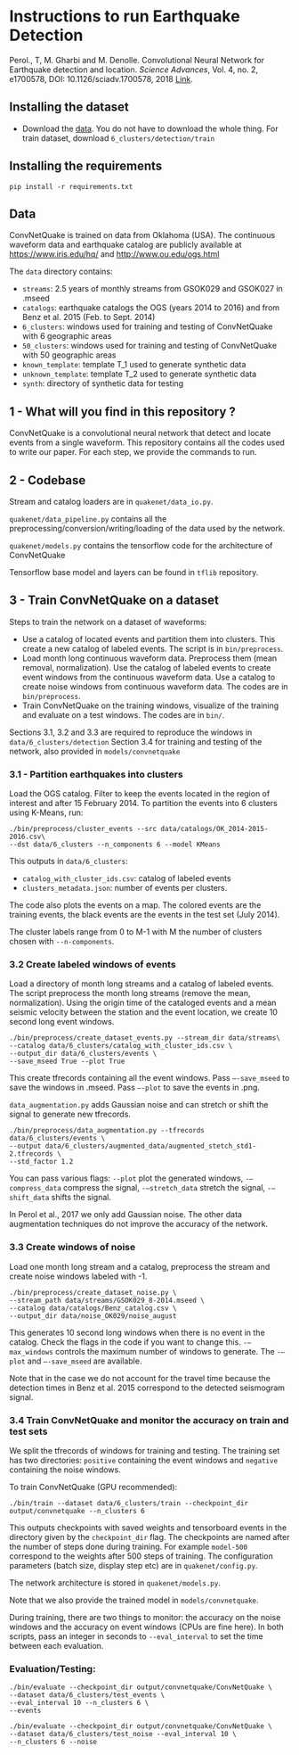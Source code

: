 # Instructions to run Earthquake Detection

Perol., T, M. Gharbi and M. Denolle. Convolutional Neural Network for Earthquake detection and location. *Science Advances*, Vol. 4, no. 2, e1700578, DOI: 10.1126/sciadv.1700578, 2018 [Link](http://advances.sciencemag.org/content/4/2/e1700578).

## Installing the dataset
* Download the [data](https://www.dropbox.com/sh/3p9rmi1bcpvnk5k/AAAV8n9VG_e0QXOpoofsSH0Ma?dl=0). You do not have to download the whole thing. For train dataset, download `6_clusters/detection/train`

## Installing the requirements
```pip install -r requirements.txt```

## Data

ConvNetQuake is trained on data from Oklahoma (USA). 
The continuous waveform data and earthquake catalog are publicly available at https://www.iris.edu/hq/ and http://www.ou.edu/ogs.html

The `data` directory contains:
* `streams`: 2.5 years of monthly streams from GSOK029 and GSOK027 in .mseed 
* `catalogs`: earthquake catalogs the OGS (years 2014 to 2016) and from Benz et al. 2015 (Feb. to Sept. 2014)
* `6_clusters`: windows used for training and testing of ConvNetQuake with 6 geographic areas
* `50_clusters`: windows used for training and testing of ConvNetQuake with 50 geographic areas
* `known_template`: template T_1 used to generate synthetic data 
* `unknown_template`: template T_2 used to generate synthetic data 
* `synth`: directory of synthetic data for testing 

## 1 - What will you find in this repository ?

ConvNetQuake is a convolutional neural network that detect and locate events from a single waveform.
This repository contains all the codes used to write our paper. 
For each step, we provide the commands to run.

2 - Codebase
--------

Stream and catalog loaders are in `quakenet/data_io.py`.

`quakenet/data_pipeline.py` contains all the
preprocessing/conversion/writing/loading of the data used by the
network.

`quakenet/models.py` contains the tensorflow code for the architecture of ConvNetQuake

Tensorflow base model and layers can be found in `tflib` repository.

## 3 - Train ConvNetQuake on a dataset

Steps to train the network on a dataset of waveforms:

- Use a catalog of located events and partition them into clusters. This create a new catalog of labeled events. The script is in `bin/preprocess`.
- Load month long continuous waveform data. Preprocess them (mean removal, normalization). Use the catalog of labeled events to create event windows from the continuous waveform data. Use a catalog to create noise windows from continuous waveform data. The codes are in `bin/preprocess`.
- Train ConvNetQuake on the training windows, visualize of the training and evaluate on a test windows. The codes are in `bin/`.

Sections 3.1, 3.2 and 3.3 are required to reproduce the windows in `data/6_clusters/detection`
Section 3.4 for training and testing of the network, also provided in `models/convnetquake`

### 3.1 - Partition earthquakes into clusters

Load the OGS catalog. 
Filter to keep the events located in the region of interest and after 15 February 2014. 
To partition the events into 6 clusters using K-Means, run:

```shell
./bin/preprocess/cluster_events --src data/catalogs/OK_2014-2015-2016.csv\
--dst data/6_clusters --n_components 6 --model KMeans
```

This outputs in `data/6_clusters`:
* `catalog_with_cluster_ids.csv`: catalog of labeled events
* `clusters_metadata.json`: number of events per clusters. 

The code also plots the events on a map. 
The colored events are the training events, the black events are the events in the test set (July 2014).

The cluster labels range from 0 to M-1 with M the number of clusters chosen with `--n-components`. 

### 3.2 Create labeled windows of events

Load a directory of month long streams and a catalog of labeled events. 
The script preprocess the month long streams (remove the mean, normalization). 
Using the origin time of the cataloged events and a mean seismic velocity between the station and the event location, we create 10 second long event windows.

```shell
./bin/preprocess/create_dataset_events.py --stream_dir data/streams\
--catalog data/6_clusters/catalog_with_cluster_ids.csv \
--output_dir data/6_clusters/events \
--save_mseed True --plot True
```

This create tfrecords containing all the event windows. 
Pass `—-save_mseed` to save the windows in .mseed. Pass `—-plot` to save the events in .png.

`data_augmentation.py` adds Gaussian noise and can stretch or shift the signal to generate new tfrecords. 

```shell
./bin/preprocess/data_augmentation.py --tfrecords data/6_clusters/events \
--output data/6_clusters/augmented_data/augmented_stetch_std1-2.tfrecords \
--std_factor 1.2
```

You can pass various flags: `--plot` plot the generated windows, `-—compress_data` compress the signal, `-—stretch_data` stretch the signal, `-—shift_data` shifts the signal. 

In Perol et al., 2017 we only add Gaussian noise. 
The other data augmentation techniques do not improve the accuracy of the network.

### 3.3 Create windows of noise

Load one month long stream and a catalog, preprocess the stream and create noise windows labeled with -1. 

```shell
./bin/preprocess/create_dataset_noise.py \
--stream_path data/streams/GSOK029_8-2014.mseed \
--catalog data/catalogs/Benz_catalog.csv \
--output_dir data/noise_OK029/noise_august
```

This generates 10 second long windows when there is no event in the catalog. 
Check the flags in the code if you want to change this. 
`-—max_windows` controls the maximum number of windows to generate. 
The `-—plot` and `—-save_mseed` are available.

Note that in the case we do not account for the travel time because the detection times in Benz et al. 2015 correspond to the detected seismogram signal.

### 3.4 Train ConvNetQuake and monitor the accuracy on train and test sets

We split the tfrecords of windows for training and testing. The training set has two directories: 
`positive` containing the event windows and `negative` containing the noise windows.

To train ConvNetQuake (GPU recommended):

```shell
./bin/train --dataset data/6_clusters/train --checkpoint_dir output/convnetquake --n_clusters 6
```

This outputs checkpoints with saved weights and tensorboard events in the directory given by the `checkpoint_dir` flag.
The checkpoints are named after the number of steps done during training. 
For example `model-500` correspond to the weights after 500 steps of training. 
The configuration parameters (batch size, display step etc) are in `quakenet/config.py`. 

The network architecture is stored in `quakenet/models.py`. 

Note that we also provide the trained model in `models/convnetquake`.

During training, there are two things to monitor: the accuracy on the noise windows and the accuracy on event windows (CPUs are fine here). 
In both scripts, pass an integer in seconds to `--eval_interval` to set the time between each evaluation.  

### Evaluation/Testing:

```shell
./bin/evaluate --checkpoint_dir output/convnetquake/ConvNetQuake \
--dataset data/6_clusters/test_events \
--eval_interval 10 --n_clusters 6 \
--events
```

```shell
./bin/evaluate --checkpoint_dir output/convnetquake/ConvNetQuake \
--dataset data/6_clusters/test_noise --eval_interval 10 \
--n_clusters 6 --noise
```



